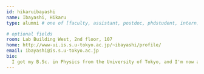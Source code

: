 ```yaml
---
id: hikaruibayashi 
name: Ibayashi, Hikaru
type: alumni # one of [faculty, assistant, postdoc, phdstudent, intern]

# optional fields
room: Lab Building West, 2nd floor, 107
home: http://www-ui.is.s.u-tokyo.ac.jp/~ibayashi/profile/
email: ibayashi@is.s.u-tokyo.ac.jp
bio:
  I got my B.Sc. in Physics from the University of Tokyo, and I'm now a master student in computer graphics under the supervision of Takeo Igarashi (expecting M.Sc. in Computer Science in March, 2017). I was mainly working on virtual reality and fluid simulation so far. My current research interests are physics-based simulation, computer vision and applied math.
---
```

